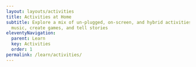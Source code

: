 ```yaml
---
layout: layouts/activities
title: Activities at Home
subtitle: Explore a mix of un-plugged, on-screen, and hybrid activities to make
  music, create games, and tell stories
eleventyNavigation:
  parent: Learn
  key: Activities
  order: 1
permalink: /learn/activities/
---
```

